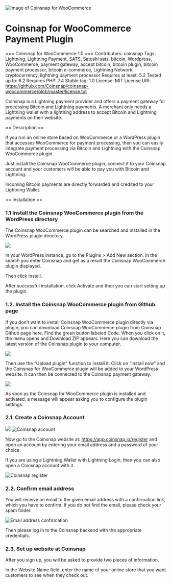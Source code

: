 ![Image of Coinsnap for WooCommerce](https://coinsnap.io/wp-content/uploads/2023/11/Coinsnap-for-Woocommerce-2.png)

# Coinsnap for WooCommerce Payment Plugin


=== Coinsnap for WooCommerce 1.0 ===
Contributors: coinsnap
Tags: Lightning, Lightning Payment, SATS, Satoshi sats, bitcoin, Wordpress, WooCommerce, payment gateway, accept bitcoin, bitcoin plugin, bitcoin payment processor, bitcoin e-commerce, Lightning Network, cryptocurrency, lightning payment processor
Requires at least: 5.2
Tested up to: 6.2
Requires PHP: 7.4
Stable tag: 1.0
License: MIT
License URI: https://github.com/Coinsnap/coinsnap-woocommerce/blob/master/license.txt

Coinsnap is a Lightning payment provider and offers a payment gateway for processing Bitcoin and Lightning payments. A merchant only needs a Lightning wallet with a lightning address to accept Bitcoin and Lightning payments on their website.

== Description ==

If you run an online store based on WooCommerce or a WordPress plugin that accesses WooCommerce for payment processing, then you can easily integrate payment processing via Bitcoin and Lightning with the Coinsnap WooCommerce plugin.

Just install the Coinsnap WooCommerce plugin, connect it to your Coinsnap account and your customers will be able to pay you with Bitcoin and Lightning.

Incoming Bitcoin payments are directly forwarded and credited to your Lightning Wallet.


== Installation ==

### 1.1 Install the Coinsnap WooCommerce plugin from the WordPress directory ###

The Coinsnap WooCommerce plugin can be searched and installed in the WordPress plugin directory.

![](https://github.com/Coinsnap/coinsnap-woocommerce/blob/master/assets/imagesDesc/Photo1.png)

In your WordPress instance, go to the Plugins > Add New section.
In the search you enter Coinsnap and get as a result the Coinsnap WooCommerce plugin displayed.


Then click Install.

After successful installation, click Activate and then you can start setting up the plugin.

### 1.2. Install the Coinsnap WooCommerce plugin from Github page ###

If you don’t want to install Coinsnap WooCommerce plugin directly via plugin, you can download Coinsnap WooCommerce plugin from Coinsnap Github page here.
Find the green button labeled Code. When you click on it, the menu opens and Download ZIP appears. Here you can download the latest version of the Coinsnap plugin to your computer.

![](https://github.com/Coinsnap/coinsnap-woocommerce/blob/master/assets/imagesDesc/github-coinsnap.jpg)

Then use the “Upload plugin” function to install it. Click on “Install now” and the Coinsnap for WooCommerce plugin will be added to your WordPress website. It can then be connected to the Coinsnap payment gateway.

![](https://github.com/Coinsnap/coinsnap-woocommerce/blob/master/assets/imagesDesc/Add-Coinsnap-Woocommerce-plugin.png)

As soon as the Coinsnap for WooCommerce plugin is installed and activated, a message will appear asking you to configure the plugin settings.

### 2.1. Create a Coinsnap Account ####

![](https://github.com/Coinsnap/coinsnap-woocommerce/blob/master/assets/images/01-Add-Coinsnap-Woocommerce-plugin.png)
<img src="https://github.com/Coinsnap/coinsnap-woocommerce/blob/master/assets/images/02-coinsnap-account.png" alt="Coinsnap account" />

Now go to the Coinsnap website at: https://app.coinsnap.io/register and open an account by entering your email address and a password of your choice.

If you are using a Lightning Wallet with Lightning Login, then you can also open a Coinsnap account with it.

<img src="https://github.com/Coinsnap/coinsnap-woocommerce/blob/master/assets/images/03-Coinsnap-register.png" alt="Coinsnap register" />


### 2.2. Confirm email address ####

You will receive an email to the given email address with a confirmation link, which you have to confirm. If you do not find the email, please check your spam folder.

<img src="https://github.com/Coinsnap/coinsnap-woocommerce/blob/master/assets/images/04-Email-Adresse-bestaetigen.png" alt="Email address confirmation" />


Then please log in to the Coinsnap backend with the appropriate credentials.

### 2.3. Set up website at Coinsnap ###

After you sign up, you will be asked to provide two pieces of information.

In the Website Name field, enter the name of your online store that you want customers to see when they check out.
